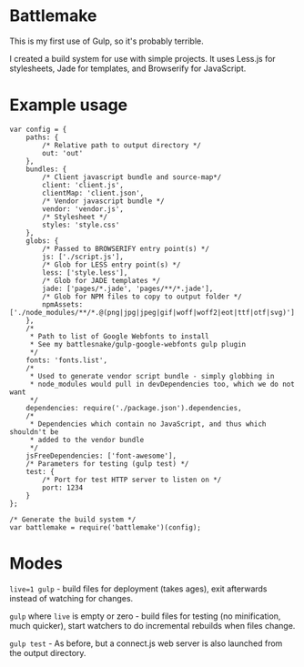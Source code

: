 # Battlemake

This is my first use of Gulp, so it's probably terrible.

I created a build system for use with simple projects.  It uses Less.js for
stylesheets, Jade for templates, and Browserify for JavaScript.

# Example usage

    var config = {
    	paths: {
			/* Relative path to output directory */
    		out: 'out'
    	},
    	bundles: {
			/* Client javascript bundle and source-map*/
    		client: 'client.js',
    		clientMap: 'client.json',
			/* Vendor javascript bundle */
    		vendor: 'vendor.js',
			/* Stylesheet */
    		styles: 'style.css'
    	},
    	globs: {
			/* Passed to BROWSERIFY entry point(s) */
    		js: ['./script.js'],
			/* Glob for LESS entry point(s) */
    		less: ['style.less'],
			/* Glob for JADE templates */
    		jade: ['pages/*.jade', 'pages/**/*.jade'],
			/* Glob for NPM files to copy to output folder */
    		npmAssets: ['./node_modules/**/*.@(png|jpg|jpeg|gif|woff|woff2|eot|ttf|otf|svg)']
    	},
		/*
		 * Path to list of Google Webfonts to install
		 * See my battlesnake/gulp-google-webfonts gulp plugin
		 */
    	fonts: 'fonts.list',
		/*
		 * Used to generate vendor script bundle - simply globbing in
		 * node_modules would pull in devDependencies too, which we do not want
		 */
    	dependencies: require('./package.json').dependencies,
		/*
		 * Dependencies which contain no JavaScript, and thus which shouldn't be
		 * added to the vendor bundle
		 */
    	jsFreeDependencies: ['font-awesome'],
		/* Parameters for testing (gulp test) */
    	test: {
			/* Port for test HTTP server to listen on */
    		port: 1234
    	}
    };
    
	/* Generate the build system */
    var battlemake = require('battlemake')(config);

# Modes

`live=1 gulp` - build files for deployment (takes ages), exit afterwards instead
of watching for changes.

`gulp` where `live` is empty or zero - build files for testing (no minification,
much quicker), start watchers to do incremental rebuilds when files change.

`gulp test` - As before, but a connect.js web server is also launched from the
output directory.
